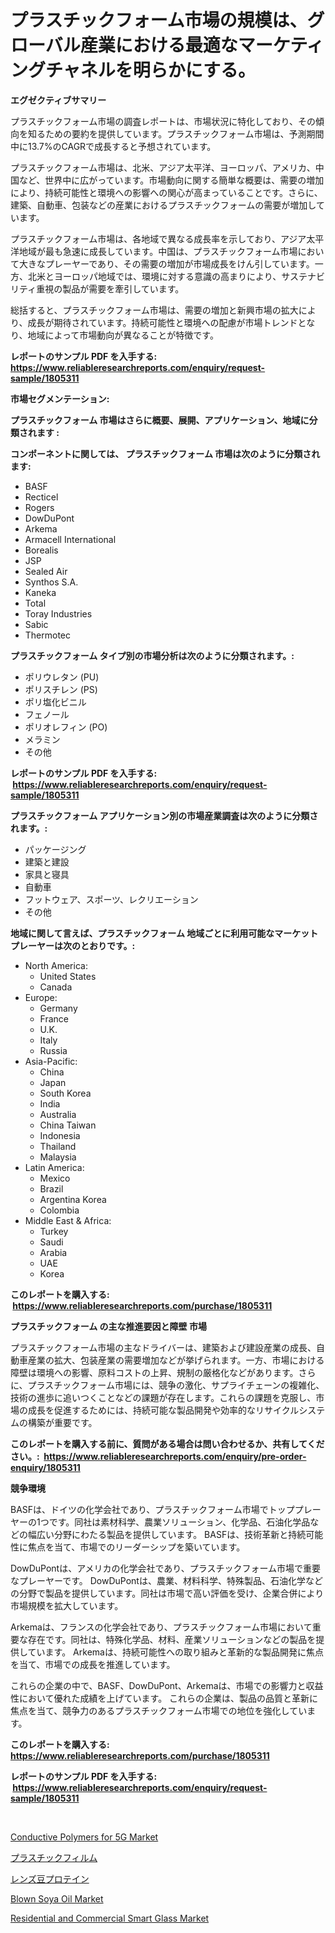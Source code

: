 <p><h1>プラスチックフォーム市場の規模は、グローバル産業における最適なマーケティングチャネルを明らかにする。</h1></p><p><strong>エグゼクティブサマリー</strong></p>
<p><p>プラスチックフォーム市場の調査レポートは、市場状況に特化しており、その傾向を知るための要約を提供しています。プラスチックフォーム市場は、予測期間中に13.7%のCAGRで成長すると予想されています。</p><p>プラスチックフォーム市場は、北米、アジア太平洋、ヨーロッパ、アメリカ、中国など、世界中に広がっています。市場動向に関する簡単な概要は、需要の増加により、持続可能性と環境への影響への関心が高まっていることです。さらに、建築、自動車、包装などの産業におけるプラスチックフォームの需要が増加しています。</p><p>プラスチックフォーム市場は、各地域で異なる成長率を示しており、アジア太平洋地域が最も急速に成長しています。中国は、プラスチックフォーム市場において大きなプレーヤーであり、その需要の増加が市場成長をけん引しています。一方、北米とヨーロッパ地域では、環境に対する意識の高まりにより、サステナビリティ重視の製品が需要を牽引しています。</p><p>総括すると、プラスチックフォーム市場は、需要の増加と新興市場の拡大により、成長が期待されています。持続可能性と環境への配慮が市場トレンドとなり、地域によって市場動向が異なることが特徴です。</p></p>
<p><strong>レポートのサンプル PDF を入手する: <a href="https://www.reliableresearchreports.com/enquiry/request-sample/1805311">https://www.reliableresearchreports.com/enquiry/request-sample/1805311</a></strong></p>
<p><strong>市場セグメンテーション:</strong></p>
<p><strong> プラスチックフォーム 市場はさらに概要、展開、アプリケーション、地域に分類されます :</strong></p>
<p><strong>コンポーネントに関しては、 プラスチックフォーム 市場は次のように分類されます: &nbsp;</strong></p>
<p><ul><li>BASF</li><li>Recticel</li><li>Rogers</li><li>DowDuPont</li><li>Arkema</li><li>Armacell International</li><li>Borealis</li><li>JSP</li><li>Sealed Air</li><li>Synthos S.A.</li><li>Kaneka</li><li>Total</li><li>Toray Industries</li><li>Sabic</li><li>Thermotec</li></ul></p>
<p><strong> プラスチックフォーム タイプ別の市場分析は次のように分類されます。:</strong></p>
<p><ul><li>ポリウレタン (PU)</li><li>ポリスチレン (PS)</li><li>ポリ塩化ビニル</li><li>フェノール</li><li>ポリオレフィン (PO)</li><li>メラミン</li><li>その他</li></ul></p>
<p><strong>レポートのサンプル PDF を入手する: &nbsp;<a href="https://www.reliableresearchreports.com/enquiry/request-sample/1805311">https://www.reliableresearchreports.com/enquiry/request-sample/1805311</a></strong></p>
<p><strong> プラスチックフォーム アプリケーション別の市場産業調査は次のように分類されます。:</strong></p>
<p><ul><li>パッケージング</li><li>建築と建設</li><li>家具と寝具</li><li>自動車</li><li>フットウェア、スポーツ、レクリエーション</li><li>その他</li></ul></p>
<p><strong>地域に関して言えば、プラスチックフォーム 地域ごとに利用可能なマーケットプレーヤーは次のとおりです。:</strong></p>
<p><ul>
    <li>
        North America:
        <ul>
            <li>United States</li>
            <li>Canada</li>
        </ul>
    </li>
    <li>
        Europe:
        <ul>
            <li>Germany</li>
            <li>France</li>
            <li>U.K.</li>
            <li>Italy</li>
            <li>Russia</li>
        </ul>
    </li>
    <li>
        Asia-Pacific:
        <ul>
            <li>China</li>
            <li>Japan</li>
            <li>South Korea</li>
            <li>India</li>
            <li>Australia</li>
            <li>China Taiwan</li>
            <li>Indonesia</li>
            <li>Thailand</li>
            <li>Malaysia</li>
        </ul>
    </li>
    <li>
        Latin America:
        <ul>
            <li>Mexico</li>
            <li>Brazil</li>
            <li>Argentina Korea</li>
            <li>Colombia</li>
        </ul>
    </li>
    <li>
        Middle East & Africa:
        <ul>
            <li>Turkey</li>
            <li>Saudi</li>
            <li>Arabia</li>
            <li>UAE</li>
            <li>Korea</li>
        </ul>
    </li>
    </ul></p>
<p><strong>このレポートを購入する: &nbsp;<a href="https://www.reliableresearchreports.com/purchase/1805311">https://www.reliableresearchreports.com/purchase/1805311</a></strong></p>
<p><strong>プラスチックフォーム の主な推進要因と障壁 市場</strong></p>
<p><p>プラスチックフォーム市場の主なドライバーは、建築および建設産業の成長、自動車産業の拡大、包装産業の需要増加などが挙げられます。一方、市場における障壁は環境への影響、原料コストの上昇、規制の厳格化などがあります。さらに、プラスチックフォーム市場には、競争の激化、サプライチェーンの複雑化、技術の進歩に追いつくことなどの課題が存在します。これらの課題を克服し、市場の成長を促進するためには、持続可能な製品開発や効率的なリサイクルシステムの構築が重要です。</p></p>
<p><strong>このレポートを購入する前に、質問がある場合は問い合わせるか、共有してください。:&nbsp; <a href="https://www.reliableresearchreports.com/enquiry/pre-order-enquiry/1805311">https://www.reliableresearchreports.com/enquiry/pre-order-enquiry/1805311</a></strong></p>
<p><strong>競争環境</strong></p>
<p><p>BASFは、ドイツの化学会社であり、プラスチックフォーム市場でトッププレーヤーの1つです。同社は素材科学、農業ソリューション、化学品、石油化学品などの幅広い分野にわたる製品を提供しています。 BASFは、技術革新と持続可能性に焦点を当て、市場でのリーダーシップを築いています。</p><p>DowDuPontは、アメリカの化学会社であり、プラスチックフォーム市場で重要なプレーヤーです。 DowDuPontは、農業、材料科学、特殊製品、石油化学などの分野で製品を提供しています。同社は市場で高い評価を受け、企業合併により市場規模を拡大しています。</p><p>Arkemaは、フランスの化学会社であり、プラスチックフォーム市場において重要な存在です。同社は、特殊化学品、材料、産業ソリューションなどの製品を提供しています。 Arkemaは、持続可能性への取り組みと革新的な製品開発に焦点を当て、市場での成長を推進しています。</p><p>これらの企業の中で、BASF、DowDuPont、Arkemaは、市場での影響力と収益性において優れた成績を上げています。 これらの企業は、製品の品質と革新に焦点を当て、競争力のあるプラスチックフォーム市場での地位を強化しています。</p></p>
<p><strong>このレポートを購入する: &nbsp; <a href="https://www.reliableresearchreports.com/purchase/1805311">https://www.reliableresearchreports.com/purchase/1805311</a></strong></p>
<p><strong>レポートのサンプル PDF を入手する: &nbsp;<a href="https://www.reliableresearchreports.com/enquiry/request-sample/1805311">https://www.reliableresearchreports.com/enquiry/request-sample/1805311</a></strong><strong></strong></p>
<p>&nbsp;</p>
<p><p><a href="https://issuu.com/reportprime-2/docs/conductive-polymers-for-5g-market-size-2030.pptx">Conductive Polymers for 5G Market</a></p><p><a href="https://github.com/bevdtkn4419963/Market-Research-Report-List-1/blob/main/35881171639.md">プラスチックフィルム</a></p><p><a href="https://medium.com/@dm15982023/%E3%83%AC%E3%83%B3%E3%82%BA%E8%B1%86%E3%81%AE%E3%82%BF%E3%83%B3%E3%83%91%E3%82%AF%E8%B3%AA%E5%B8%82%E5%A0%B4%E8%AA%BF%E6%9F%BB%E3%83%AC%E3%83%9D%E3%83%BC%E3%83%88-%E3%81%9D%E3%81%AE%E6%AD%B4%E5%8F%B2%E3%81%8A%E3%82%88%E3%81%B32024%E5%B9%B4%E3%81%8B%E3%82%892031%E5%B9%B4%E3%81%BE%E3%81%A7%E3%81%AE%E4%BA%88%E6%B8%AC-961031c00fac">レンズ豆プロテイン</a></p><p><a href="https://github.com/NorbertYates/Market-Research-Report-List-4/blob/main/blown-soya-oil-market.md">Blown Soya Oil Market</a></p><p><a href="https://github.com/prosalinda88/Market-Research-Report-List-3/blob/main/residential-and-commercial-smart-glass-market.md">Residential and Commercial Smart Glass Market</a></p></p>
